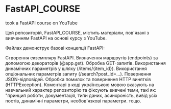 # FastAPI_COURSE
took a FastAPI course on YouTube

Цей репозиторій, FastAPI_COURSE, містить матеріали, пов'язані з вивченням FastAPI на основі курсу з YouTube.

Файлах демонструє базові концепції FastAPI:

Створення екземпляру FastAPI.
Визначення маршрутів (endpoints) за допомогою декораторів (@app.get).
Обробка GET-запитів.
Використання динамічних параметрів у шляху (/items/{item_id}).
Використання опціональних параметрів запиту (/search?post_id=...).
Повернення JSON-відповідей.
Обробка помилок та повернення HTTP винятків (HTTPException).
Коментарі в коді українською мовою вказують на навчальний характер репозиторію та фіксують вивчені теми, такі як: "принцип роботи, документація, типи даних, асинхроність, вивід усіх постів, динамічні параметри, необов'язкові параметри. тощо.